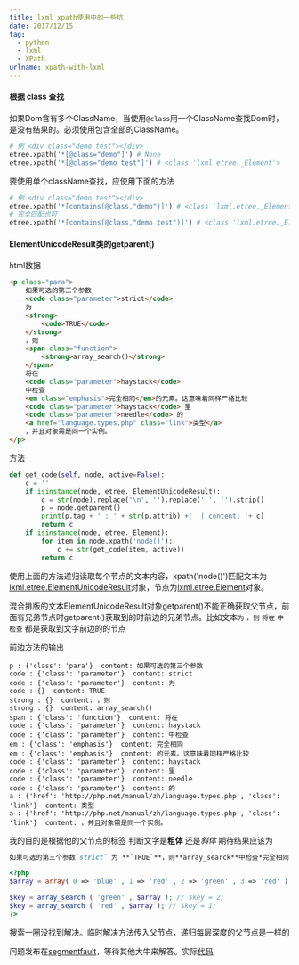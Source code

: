 ```yaml
---
title: lxml xpath使用中的一些坑
date: 2017/12/15
tag:
  - python
  - lxml
  - XPath
urlname: xpath-with-lxml
---
```


#### 根据 class 查找

如果Dom含有多个ClassName，当使用`@class`用一个ClassName查找Dom时，是没有结果的。必须使用包含全部的ClassName。

```python
# 例 <div class="demo test"></div>
etree.xpath('*[@class="demo"]') # None
etree.xpath('*[@class="demo test"]') # <class 'lxml.etree._Element'>
```
<!--more-->
要使用单个className查找，应使用下面的方法 

```python
# 例 <div class="demo test"></div>
etree.xpath('*[contains(@class,"demo")]') # <class 'lxml.etree._Element'>
# 完全匹配也可
etree.xpath('*[contains(@class,"demo test")]') # <class 'lxml.etree._Element'>
```

#### ElementUnicodeResult类的getparent()

html数据
```html
<p class="para">
    如果可选的第三个参数
    <code class="parameter">strict</code>
    为
    <strong>
        <code>TRUE</code>
    </strong>
    ，则
    <span class="function">
        <strong>array_search()</strong>
    </span> 
    将在
    <code class="parameter">haystack</code>
    中检查
    <em class="emphasis">完全相同</em>的元素。这意味着同样严格比较
    <code class="parameter">haystack</code> 里
    <code class="parameter">needle</code> 的
    <a href="language.types.php" class="link">类型</a>
    ，并且对象需是同一个实例。
</p>
```
方法
```python
def get_code(self, node, active=False):
    c = ''
    if isinstance(node, etree._ElementUnicodeResult):
        c = str(node).replace('\n', '').replace(' ', '').strip()
        p = node.getparent()
        print(p.tag + ' : ' + str(p.attrib) +'  | content: '+ c)
        return c
    if isinstance(node, etree._Element):
        for item in node.xpath('node()'):
            c += str(get_code(item, active))
        return c
```
使用上面的方法递归读取每个节点的文本内容，xpath('node()')匹配文本为[lxml.etree.ElementUnicodeResult](http://lxml.de/api/lxml.etree._ElementUnicodeResult-class.html)对象，节点为[lxml.etree.Element](http://lxml.de/api/lxml.etree._Element-class.html)对象。

混合排版的文本ElementUnicodeResult对象getparent()不能正确获取父节点，前面有兄弟节点时getparent()获取到的时前边的兄弟节点。比如文本`为` `，则` `将在` `中检查` 都是获取到文字前边的的节点

前边方法的输出
```
p : {'class': 'para'}  content: 如果可选的第三个参数
code : {'class': 'parameter'}  content: strict
code : {'class': 'parameter'}  content: 为
code : {}  content: TRUE
strong : {}  content: ，则
strong : {}  content: array_search()
span : {'class': 'function'}  content: 将在
code : {'class': 'parameter'}  content: haystack
code : {'class': 'parameter'}  content: 中检查
em : {'class': 'emphasis'}  content: 完全相同
em : {'class': 'emphasis'}  content: 的元素。这意味着同样严格比较
code : {'class': 'parameter'}  content: haystack
code : {'class': 'parameter'}  content: 里
code : {'class': 'parameter'}  content: needle
code : {'class': 'parameter'}  content: 的
a : {'href': 'http://php.net/manual/zh/language.types.php', 'class': 'link'}  content: 类型
a : {'href': 'http://php.net/manual/zh/language.types.php', 'class': 'link'}  content: ，并且对象需是同一个实例。

```

我的目的是根据他的父节点的标签 判断文字是**粗体** 还是*斜体*
期待结果应该为
```md
如果可选的第三个参数`strict` 为 **`TRUE`**，则**array_searck**中检查*完全相同*的元素。这意味着同样严格比较`haystack`里`needle`的类型，并且对象需是同一个实例。
```
```php
<?php 
$array = array( 0 => 'blue' , 1 => 'red' , 2 => 'green' , 3 => 'red' ); 

$key = array_search ( 'green' , $array ); // $key = 2; 
$key = array_search ( 'red' , $array ); // $key = 1; 
?> 
```
搜索一圈没找到解决。临时解决方法传入父节点，递归每层深度的父节点是一样的


问题发布在[segmentfault](https://segmentfault.com/q/1010000012449373)，等待其他大牛来解答。实际[代码](https://github.com/maohhgg/WebCrawler/blob/master/Item/php_net.py#L91)

